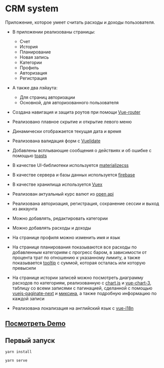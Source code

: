 # CRM system

Приложение, которое умеет считать расходы и доходы пользователя.

- В приложении реализованы страницы:

  - Счет
  - История
  - Планирование
  - Новая запись
  - Категории
  - Профиль
  - Авторизация
  - Регистрация

- А также два лэйаута:

  - Для страниц авторизации
  - Основной, для авторизованного пользователя

- Создана навигация и защита роутов при помощи [Vue-router](https://router.vuejs.org/)
- Реализовано плавное скрытие и открытие левого меню
- Динамически отображается текущая дата и время
- Реализована валидация форм с [Vuelidate](https://vuelidate-next.netlify.app/)
- Добавлены всплывающие сообщения о действиях и об ошибке с помощью [toasts](https://materializecss.com/toasts.html)
- В качестве UI-библиотеки используется [materializecss](https://materializecss.com/)
- В качестве сервера и базы данных используется [firebase](https://firebase.google.com/)
- В качестве хранилища используется [Vuex](https://vuex.vuejs.org/)
- Реализован актуальный курс валют из [open api](https://raw.githubusercontent.com/fawazahmed0/currency-api/1/latest/currencies/rub.json)
- Реализована авторизация, регистрация, сохранение сессии и выход из аккаунта
- Можно добавлять, редактировать категории
- Можно добавлять расходы и доходы
- На странице профиля можно изменить имя и язык
- На странице планирования показываются все расходы по добавленным категориям с прогресс баром, в зависимости от процента трат по отношению к указанному лимиту, а также показывается [tooltip](https://materializecss.com/tooltips.html) с суммой, которая осталась или которую превысили
- На странице истории записей можно посмотреть диаграмму расходов по категориям, реализованную с [chart.js](https://www.chartjs.org/) и [vue-chart-3](https://vue-chart-3.netlify.app/), таблицу со всеми записями с пагинацией, сделанной с помощью [vuejs-paginate-next](https://github.com/cloudeep/vuejs-paginate-next#readme) и [миксина](https://github.com/Victoria-Rozhkova/crm-system/blob/master/src/mixins/pagination.mixin.js), а также подробную информацию по каждой записи
- Реализована локализация на английский язык с [vue-i18n](https://vue-i18n.intlify.dev/)

## [Посмотреть Demo ](https://victoria-rozhkova.github.io/crm-system/)

## Первый запуск

```
yarn install
```

```
yarn serve
```
